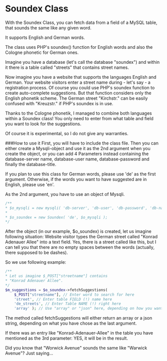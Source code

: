 Soundex Class
=============

With the Soundex Class, you can fetch data from a field of a MySQL table, that sounds the same like any given word.

It supports English and German words.

The class uses PHP's soundex() function for English words and also the Cologne phonetic for German ones.

Imagine you have a database (let's call the database "soundex")
and within it there is a table called "streets" that contains street names.

Now imagine you have a website that supports the languages English and German.
Your website visitors enter a street name during - let's say - a registration process.
Of course you could use PHP's soundex function to create auto-complete suggestions.
But that function considers only the English phonetik scheme. The German street
"Kirchstr." can be easily confused with "Kreuzstr." if PHP's soundex is in use.
                
Thanks to the Cologne phonetik, I managed to combine both languages
within a Soundex class! You only need to enter from what table and field you want to look
for the suggestions.

Of course it is experimental, so I do not give any warranties.

###How to use it
First, you will have to include the class file. Then you
can either create a Mysqli-object and use it as the 2nd argument
when you create the object, or you can add 4 Parameters instead containing
the database-server name, database-user name, database-password and finally the database-title.

If you plan to use this class for German words, please use
'de' as the first argument. Otherwise, if the words you want to
have suggested are in English, please use 'en'.

As the 2nd argument, you have to use an object of Mysqli.

```php
/**
* $o_mysqli = new mysqli( 'db-server', 'db-user', 'db-password', 'db-name' );
*
* $o_soundex = new Soundex( 'de', $o_mysqli );
*/
```

After the object (in our example, $o_soundex) is created,
let us imagine following situation: Website visitor types
the German street called "Konrad Adenauer Allee" into a text
field. Yes, there is a street called
like this, but I can tell you that there are no empty
spaces between the words (actually, there supposed to be dashes).

So we use following example:
```php
/**
* Let us imagine $_POST["streetname"] contains
* "Konrad Adenauer Allee".
*/
$m_suggestions = $o_soundex->fetchSuggestions(
    $_POST["streetname"], // Enter word to search for here
    'street', // Enter table FIELD (!) name here
    'de_streets', // Enter Table NAME (!) right here
    'array' ); // Use "array" or "json" here, depending on how you want to have your results
```

The method called fetchSuggestions will either return an array or
a json string, depending on what you have chose as the last
argument.

If there was an entry like "Konrad-Adenauer-Allee" in the
table you have mentioned as the 3rd parameter: YES, it will be in the result.

Did you know that "Worwick Avenue" sounds the same like
"Warwick Avenue"? Just saying...